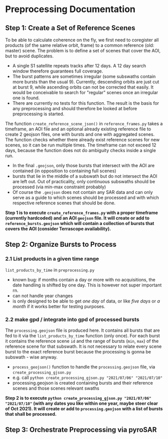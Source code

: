 # Preprocessing Documentation

## Step 1: Create a Set of Reference Scenes

To be able to calculate coherence on the fly, we first need to coregister all products (of the same relative orbit, frame) to a common reference (old: master) scene. The problem is to define a set of scenes that cover the AOI, but to avoid duplicates.

* A single S1 satellite repeats tracks after 12 days. A 12 day search window therefore guarantees full coverage.
* The burst patterns are sometimes irregular (some subswaths contain more bursts than the usual 9). Currently, descending orbits are just cut at burst 9, while ascending orbits can not be corrected that easily. It would be conceivable to search for "regular" scenes once an irregular one is found.
* There are currently no tests for this function. The result is the basis for any preprocessing and should therefore be looked at before preprocessing is started.

The function `create_reference_scene_json()` in `reference_frames.py` takes a timeframe, an AOI file and an optional already existing reference file to create 2 geojson files, one with bursts and one with aggregated scenes. The function checks whether there already exist reference scenes for new scenes, so it can be run multiple times. The timeframe can not exceed 12 days, because the function does not do ambiguity checks inside a single run.

* In the final `.geojson`, only those bursts that intersect with the AOI are contained (in opposition to containing full scenes)
* bursts that lie in the middle of a subswath but do not intersect the AOI are left out. Out of practicality, only continuous subswaths should be processed (via min-max constraint probably)
* Of course the `.geojson` does not contain any SAR data and can only serve as a guide to which scenes should be processed and with which respective reference scenes that should be done.

**Step 1 is to execute `create_reference_frames.py` with a proper timeframe (currently hardcoded) and an AOI `geojson` file. It will create or add to `reference_bursts.geojson` which will contain a collection of bursts that covers the AOI (consider Terrascope availability).**

## Step 2: Organize Bursts to Process

### 2.1 List products in a given time range

`list_products_by_time` in `preprocessing.py`

* known bug: if months contain a day or more with no acquisitions, the date handling is shifted by one day. This is however not super important rn.
* can not handle year changes
* is only designed to be able to get *one day* of data, or like *five days* or *a month* if it works better for testing purposes.

### 2.2 make gpd / integrate into gpd of processed bursts

The `processing.geojson` file is produced here. It contains all bursts that are fed to it via the `list_products_by_time` function (only once). For each burst it contains the reference scene `id` and the range of bursts (`min`, `max`) of the reference scene for that subswath. It is not necessary to relate every scene burst to the exact reference burst because the processing is gonna be subswath - wise anyway.

* `process_geojson()` function to handle the `processing.geojson` file, via `create_processing_gjson.py`
* e.g. call `python create_processing_gjson.py "2021/07/06" "2021/07/10"`
* processing.geojson is created containing bursts and their reference scenes and those scenes relevant swaths

**Step 2 is to execute `python create_processing_gjson.py "2021/07/06" "2021/07/10"` (with any dates you like within one year, maybe steer clear of Oct 2021). It will create or add to `processing.geojson` with a list of bursts that shall be processed.**

## Step 3: Orchestrate Preprocessing via pyroSAR

